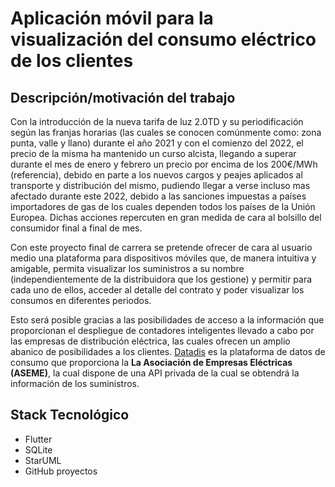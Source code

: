 # Aplicación móvil para la visualización del consumo eléctrico de los clientes

## Descripción/motivación del trabajo

Con la introducción de la nueva tarifa de luz 2.0TD y su periodificación según las franjas horarias (las cuales se conocen comúnmente como: zona punta, valle y llano) durante el año 2021 y con el comienzo del 2022, el precio de la misma ha mantenido un curso alcista, llegando a superar durante el mes de enero y febrero un precio por encima de los 200€/MWh (referencia), debido en parte a los nuevos cargos y peajes aplicados al transporte y distribución del mismo, pudiendo llegar a verse incluso mas afectado durante este 2022, debido a las sanciones impuestas a países importadores de gas de los cuales dependen todos los países de la Unión Europea. Dichas acciones repercuten en gran medida de cara al bolsillo del consumidor final a final de mes.

Con este proyecto final de carrera se pretende ofrecer de cara al usuario medio una plataforma para dispositivos móviles que, de manera intuitiva y amigable, permita visualizar los suministros a su nombre (independientemente de la distribuidora que los gestione) y permitir para cada uno de ellos, acceder al detalle del contrato y poder visualizar los consumos en diferentes periodos.

Esto será posible gracias a las posibilidades de acceso a la información que proporcionan el despliegue de contadores inteligentes llevado a cabo por las empresas de distribución eléctrica, las cuales ofrecen un amplio abanico de posibilidades a los clientes. [Datadis](https://datadis.es) es la plataforma de datos de consumo que proporciona la **La Asociación de Empresas Eléctricas (ASEME)**, la cual dispone de una API privada de la cual se obtendrá la información de los suministros.

## Stack Tecnológico
- Flutter
- SQLite
- StarUML
- GitHub proyectos
